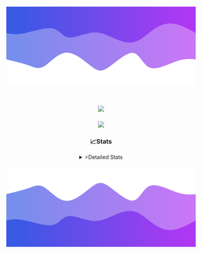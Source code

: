 ![Header](./header.png)
<div align="center">

<h1 align="center">
  <a href="https://git.io/typing-svg">
    <img src="https://readme-typing-svg.herokuapp.com/?lines=Hello,+There!+%F0%9F%91%8B;This+is+chicho.;Owner+on+Ocean;&center=true&size=25">
  </a>
</h1>
  
<p align="center">
  <img src="https://lanyard.cnrad.dev/api/852683595378196480" />
</p>

### 📈Stats
<details>
    <summary> ⚡Detailed Stats</summary>
    <br/>

<!--START_SECTION:waka-->
![Code Time](http://img.shields.io/badge/Code%20Time-1%2C065%20hrs%2033%20mins-blue)

![Profile Views](http://img.shields.io/badge/Profile%20Views-2-blue)

**🐱 My GitHub Data** 

> 📦 188.9 kB Used in GitHub's Storage 
 > 
> 🏆 0 Contributions in the Year 2025
 > 
> 🚫 Not Opted to Hire
 > 
> 📜 15 Public Repositories 
 > 
> 🔑 13 Private Repositories 
 > 
**I'm a Night 🦉** 

```text
🌞 Morning                24 commits          █░░░░░░░░░░░░░░░░░░░░░░░░   04.49 % 
🌆 Daytime                72 commits          ███░░░░░░░░░░░░░░░░░░░░░░   13.48 % 
🌃 Evening                239 commits         ███████████░░░░░░░░░░░░░░   44.76 % 
🌙 Night                  199 commits         █████████░░░░░░░░░░░░░░░░   37.27 % 
```
📅 **I'm Most Productive on Friday** 

```text
Monday                   29 commits          █░░░░░░░░░░░░░░░░░░░░░░░░   05.43 % 
Tuesday                  115 commits         █████░░░░░░░░░░░░░░░░░░░░   21.54 % 
Wednesday                83 commits          ████░░░░░░░░░░░░░░░░░░░░░   15.54 % 
Thursday                 72 commits          ███░░░░░░░░░░░░░░░░░░░░░░   13.48 % 
Friday                   126 commits         ██████░░░░░░░░░░░░░░░░░░░   23.60 % 
Saturday                 61 commits          ███░░░░░░░░░░░░░░░░░░░░░░   11.42 % 
Sunday                   48 commits          ██░░░░░░░░░░░░░░░░░░░░░░░   08.99 % 
```


📊 **This Week I Spent My Time On** 

```text
🕑︎ Time Zone: America/Argentina/Buenos_Aires

💬 Programming Languages: 
TypeScript               12 hrs 30 mins      ████████████████████████░   95.46 % 
Python                   20 mins             █░░░░░░░░░░░░░░░░░░░░░░░░   02.57 % 
Other                    8 mins              ░░░░░░░░░░░░░░░░░░░░░░░░░   01.03 % 
JavaScript               4 mins              ░░░░░░░░░░░░░░░░░░░░░░░░░   00.57 % 
XML                      2 mins              ░░░░░░░░░░░░░░░░░░░░░░░░░   00.30 % 

🔥 Editors: 
Cursor                   13 hrs 5 mins       █████████████████████████   100.00 % 

🐱‍💻 Projects: 
ocean-backend            13 hrs 5 mins       █████████████████████████   100.00 % 

💻 Operating System: 
Windows                  13 hrs 5 mins       █████████████████████████   100.00 % 
```

**I Mostly Code in JavaScript** 

```text
JavaScript               8 repos             ██████░░░░░░░░░░░░░░░░░░░   24.24 % 
HTML                     7 repos             █████░░░░░░░░░░░░░░░░░░░░   21.21 % 
TypeScript               4 repos             ███░░░░░░░░░░░░░░░░░░░░░░   12.12 % 
Astro                    2 repos             ██░░░░░░░░░░░░░░░░░░░░░░░   06.06 % 
SCSS                     1 repo              █░░░░░░░░░░░░░░░░░░░░░░░░   03.03 % 
```




 Last Updated on 18/02/2025 04:18:59 UTC
<!--END_SECTION:waka-->
</details>

![Footer](./footer.png)
